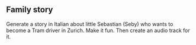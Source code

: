 
## Family story

Generate a story in Italian about little Sebastian (Seby) who wants to become a Tram driver in
Zurich. Make it fun. Then create an audio track for it.

